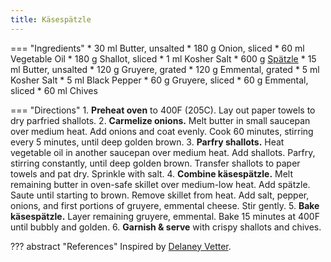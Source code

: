 ```yaml
---
title: Käsespätzle
---
```


=== "Ingredients"
    * 30 ml Butter, unsalted
    * 180 g Onion, sliced
    * 60 ml Vegetable Oil
    * 180 g Shallot, sliced
    * 1 ml Kosher Salt
    * 600 g [Spätzle](spaetzle.md)
    * 15 ml Butter, unsalted
    * 120 g Gruyere, grated
    * 120 g Emmental, grated
    * 5 ml Kosher Salt
    * 5 ml Black Pepper
    * 60 g Gruyere, sliced
    * 60 g Emmental, sliced
    * 60 ml Chives

=== "Directions"
    1. **Preheat oven** to 400F (205C). Lay out paper towels to dry parfried shallots.
    2. **Carmelize onions.** Melt butter in small saucepan over medium heat. Add onions and coat evenly. Cook 60 minutes, stirring every 5 minutes, until deep golden brown.
    3. **Parfry shallots.** Heat vegetable oil in another saucepan over medium heat. Add shallots. Parfry, stirring constantly, until deep golden brown. Transfer shallots to paper towels and pat dry. Sprinkle with salt.
    4. **Combine käsespätzle.** Melt remaining butter in oven-safe skillet over medium-low heat. Add spätzle. Saute until starting to brown. Remove skillet from heat. Add salt, pepper, onions, and first portions of gruyere, emmental cheese. Stir gently.
    5. **Bake käsespätzle.** Layer remaining gruyere, emmental. Bake 15 minutes at 400F until bubbly and golden.
    6. **Garnish & serve** with crispy shallots and chives.

??? abstract "References"
    Inspired by [Delaney Vetter](https://food52.com/recipes/82616-spaetzle-recipe-with-cheese-onions).
